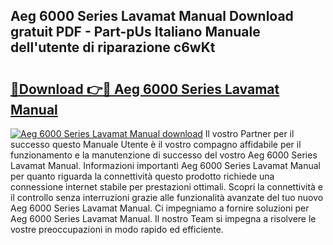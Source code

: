 ## Aeg 6000 Series Lavamat Manual Download gratuit PDF - Part-pUs Italiano Manuale dell'utente di riparazione c6wKt

# <h2><a href="http://dfdxzp.blite.top/?on=Aeg+6000+Series+Lavamat+Manual">🔗Download 👉🔴 Aeg 6000 Series Lavamat Manual</a></h2>

[![Aeg 6000 Series Lavamat Manual download](https://i.imgur.com/lujVjoI.png)](http://dfdxzp.blite.top/?on=Aeg+6000+Series+Lavamat+Manual)
Il vostro Partner per il successo questo Manuale Utente è il vostro compagno affidabile per il funzionamento e la manutenzione di successo del vostro Aeg 6000 Series Lavamat Manual. Informazioni importanti Aeg 6000 Series Lavamat Manual per quanto riguarda la connettività questo prodotto richiede una connessione internet stabile per prestazioni ottimali. Scopri la connettività e il controllo senza interruzioni grazie alle funzionalità avanzate del tuo nuovo Aeg 6000 Series Lavamat Manual. Ci impegniamo a fornire soluzioni per Aeg 6000 Series Lavamat Manual. Il nostro Team si impegna a risolvere le vostre preoccupazioni in modo rapido ed efficiente.
